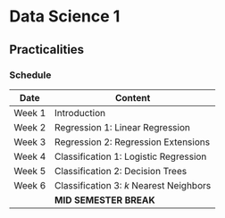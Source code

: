 # Data Science 1 

## Practicalities

### Schedule

| Date          | Content                                  | 
| ------------- | -------------                            | 
| Week 1        | Introduction                             | 
| Week 2        | Regression 1: Linear Regression          |
| Week 3        | Regression 2: Regression Extensions      |
| Week 4        | Classification 1: Logistic Regression    |
| Week 5        | Classification 2: Decision Trees         |
| Week 6        | Classification 3: *k* Nearest Neighbors  |
|               | **MID SEMESTER BREAK**                   | 
<!--
| Week 7        | Clustering 1: Hierarchical Clustering    |
| Week 8        | Clustering 2: *k* Means                  |
| Week 9        | Dimensionality Reduction 1: PCA          |
| Week 10       | Dimensionality Reduction 2: EFA          |
| Week 11       | Data Modelling: Regularization           |
| Week 12       | Data Modelling: Model Selection          |
-->
